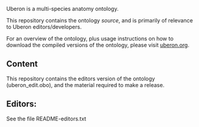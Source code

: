 
Uberon is a multi-species anatomy ontology.

This repository contains the ontology *source*, and is primarily of
relevance to Uberon editors/developers.

For an overview of the ontology, plus usage instructions on how to
download the compiled versions of the ontology, please visit
[uberon.org](http://uberon.org).

## Content

This repository contains the editors version of the ontology
(uberon_edit.obo), and the material required to make a release.

## Editors:

See the file README-editors.txt

